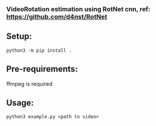 ### VideoRotation estimation using RotNet cnn, ref: https://github.com/d4nst/RotNet <br>


## Setup: <br>

```
python3 -m pip install .
```
## Pre-requirements: <br>
ffmpeg is required <br>


## Usage: <br>
```
python3 example.py <path to video>
```
